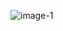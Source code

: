 ![image-1](https://github.com/Sayantan-Ch/ImagesTest/assets/44543262/00021dd6-df98-4a90-ae30-c00a5aa5043d)
